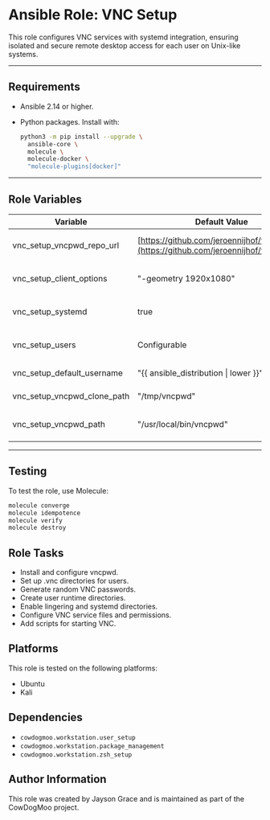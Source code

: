 # Ansible Role: VNC Setup

This role configures VNC services with systemd integration, ensuring isolated
and secure remote desktop access for each user on Unix-like systems.

---

## Requirements

- Ansible 2.14 or higher.
- Python packages. Install with:

  ```bash
  python3 -m pip install --upgrade \
    ansible-core \
    molecule \
    molecule-docker \
    "molecule-plugins[docker]"
  ```

---

## Role Variables

| Variable                    | Default Value                                                                            | Description                       |
| --------------------------- | ---------------------------------------------------------------------------------------- | --------------------------------- |
| vnc_setup_vncpwd_repo_url   | [https://github.com/jeroennijhof/vncpwd.git](https://github.com/jeroennijhof/vncpwd.git) | URL for cloning vncpwd repo.      |
| vnc_setup_client_options    | "-geometry 1920x1080"                                                                    | VNC client configuration options. |
| vnc_setup_systemd           | true                                                                                     | Enable/disable systemd setup.     |
| vnc_setup_users             | Configurable                                                                             | List of users for VNC setup.      |
| vnc_setup_default_username  | "{{ ansible_distribution \| lower }}"                                                    | Default username.                 |
| vnc_setup_vncpwd_clone_path | "/tmp/vncpwd"                                                                            | Clone path for vncpwd repo.       |
| vnc_setup_vncpwd_path       | "/usr/local/bin/vncpwd"                                                                  | Path for vncpwd executable.       |

---

## Testing

To test the role, use Molecule:

```bash
molecule converge
molecule idempotence
molecule verify
molecule destroy
```

## Role Tasks

- Install and configure vncpwd.
- Set up .vnc directories for users.
- Generate random VNC passwords.
- Create user runtime directories.
- Enable lingering and systemd directories.
- Configure VNC service files and permissions.
- Add scripts for starting VNC.

## Platforms

This role is tested on the following platforms:

- Ubuntu
- Kali

## Dependencies

- `cowdogmoo.workstation.user_setup`
- `cowdogmoo.workstation.package_management`
- `cowdogmoo.workstation.zsh_setup`

## Author Information

This role was created by Jayson Grace and is maintained as part of
the CowDogMoo project.
